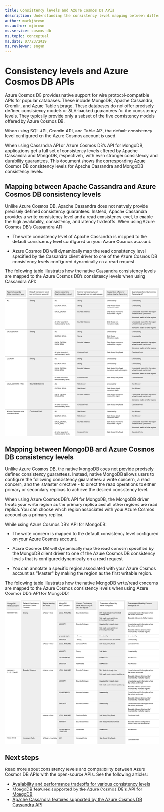 ```yaml
---
title: Consistency levels and Azure Cosmos DB APIs
description: Understanding the consistency level mapping between different APIs in Azure Cosmos DB and Apache Cassandra, MongoDB
author: markjbrown
ms.author: mjbrown
ms.service: cosmos-db
ms.topic: conceptual
ms.date: 07/23/2019
ms.reviewer: sngun
---
```


# Consistency levels and Azure Cosmos DB APIs

Azure Cosmos DB provides native support for wire protocol-compatible APIs for popular databases. These include MongoDB, Apache Cassandra, Gremlin, and Azure Table storage. These databases do not offer precisely defined consistency models or SLA-backed guarantees for the consistency levels. They typically provide only a subset of the five consistency models offered by Azure Cosmos DB. 

When using SQL API, Gremlin API, and Table API, the default consistency level configured on the Azure Cosmos account is used. 

When using Cassandra API or Azure Cosmos DB’s API for MongoDB, applications get a full set of consistency levels offered by Apache Cassandra and MongoDB, respectively, with even stronger consistency and durability guarantees. This document shows the corresponding Azure Cosmos DB consistency levels for Apache Cassandra and MongoDB consistency levels.

## <a id="cassandra-mapping"></a>Mapping between Apache Cassandra and Azure Cosmos DB consistency levels

Unlike Azure Cosmos DB, Apache Cassandra does not natively provide precisely defined consistency guarantees.  Instead, Apache Cassandra provides a write consistency level and a read consistency level, to enable the high availability, consistency, and latency tradeoffs. When using Azure Cosmos DB’s Cassandra API: 

* The write consistency level of Apache Cassandra is mapped to the default consistency level configured on your Azure Cosmos account. 

* Azure Cosmos DB will dynamically map the read consistency level specified by the Cassandra client driver to one of the Azure Cosmos DB consistency levels configured dynamically on a read request. 

The following table illustrates how the native Cassandra consistency levels are mapped to the Azure Cosmos DB’s consistency levels when using Cassandra API:  

[![Cassandra consistency model mapping](./media/consistency-levels-across-apis/consistency-model-mapping-cassandra.png)](./media/consistency-levels-across-apis/consistency-model-mapping-cassandra.png#lightbox)

## <a id="mongo-mapping"></a>Mapping between MongoDB and Azure Cosmos DB consistency levels

Unlike Azure Cosmos DB, the native MongoDB does not provide precisely defined consistency guarantees. Instead, native MongoDB allows users to configure the following consistency guarantees: a write concern, a read concern, and the isMaster directive - to direct the read operations to either primary or secondary replicas to achieve the desired consistency level. 

When using Azure Cosmos DB’s API for MongoDB, the MongoDB driver treats your write region as the primary replica and all other regions are read replica. You can choose which region associated with your Azure Cosmos account as a primary replica. 

While using Azure Cosmos DB’s API for MongoDB:

* The write concern is mapped to the default consistency level configured on your Azure Cosmos account.
 
* Azure Cosmos DB will dynamically map the read concern specified by the MongoDB client driver to one of the Azure Cosmos DB consistency levels that is configured dynamically on a read request. 

* You can annotate a specific region associated with your Azure Cosmos account as "Master" by making the region as the first writable region. 

The following table illustrates how the native MongoDB write/read concerns are mapped to the Azure Cosmos consistency levels when using Azure Cosmos DB’s API for MongoDB:

[![MongoDB consistency model mapping](./media/consistency-levels-across-apis/consistency-model-mapping-mongodb.png)](./media/consistency-levels-across-apis/consistency-model-mapping-mongodb.png#lightbox)

## Next steps

Read more about consistency levels and compatibility between Azure Cosmos DB APIs with the open-source APIs. See the following articles:

* [Availability and performance tradeoffs for various consistency levels](consistency-levels-tradeoffs.md)
* [MongoDB features supported by the Azure Cosmos DB's API for MongoDB](mongodb-feature-support.md)
* [Apache Cassandra features supported by the Azure Cosmos DB Cassandra API](cassandra-support.md)
